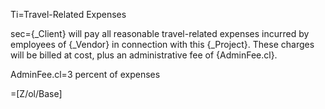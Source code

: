 Ti=Travel-Related Expenses

sec={_Client} will pay all reasonable travel-related expenses incurred by employees of {_Vendor} in connection with this {_Project}. These charges will be billed at cost, plus an administrative fee of {AdminFee.cl}.

AdminFee.cl=3 percent of expenses

=[Z/ol/Base]
